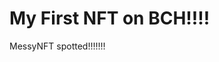 # My First NFT on BCH!!!!
MessyNFT spotted!!!!!!!
                                                                                                                                                                                    